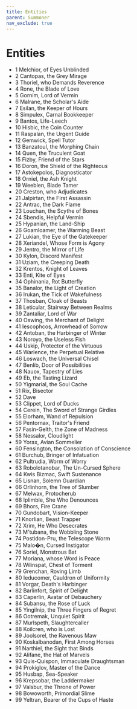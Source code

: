 ```yaml
---
title: Entities
parent: Summoner
nav_exclude: true
---
```


# Entities

- 1 Melchior, of Eyes Unblinded
- 2 Cantopas, the Grey Mirage
- 3 Thoriel, who Demands Reverence
- 4 Rone, the Blade of Love
- 5 Gornim, Lord of Vermin
- 6 Malrane, the Scholar's Aide
- 7 Esilan, the Keeper of Hours
- 8 Simpulex, Carnal Bookkeeper
- 9 Bantos, Life-Leech
- 10 Hisbic, the Coin Counter
- 11 Raspalan, the Urgent Guide
- 12 Gemwick, Spell Tutor
- 13 Banzatoul, the Morphing Chain
- 14 Quen, the Truculent Goat
- 15 Fizby, Friend of the Stars
- 16 Doron, the Shield of the Righteous
- 17 Astokepolos, Diagnosticator
- 18 Orniel, the Ash Knight
- 19 Weeblen, Blade Tamer
- 20 Creston, who Adjudicates
- 21 Jalpirtan, the First Assassin
- 22 Antrac, the Dark Flame
- 23 Louchan, the Scythe of Bones
- 24 Sbendis, Helpful Vermin
- 25 Hypanian, the Land-Ship
- 26 Goamloamer, the Warming Beast
- 27 Lukian, the Eye of the Gatekeeper
- 28 Xeriandel, Whose Form is Agony
- 29 Jentro, the Mirror of Life
- 30 Kylon, Discord Manifest
- 31 Uziam, the Creeping Death
- 32 Krentos, Knight of Leaves
- 33 Enti, Kite of Eyes
- 34 Ophinania, Rot Butterfly
- 35 Banalor, the Light of Creation
- 36 Irukan, the Tick of Wakefulness
- 37 Thosban, Cloak of Beasts
- 38 Leticular, Stairway Between Realms
- 39 Zantaliar, Lord of War
- 40 Oswing, the Merchant of Delight
- 41 Iescophcos, Arrowhead of Sorrow
- 42 Antoban, the Harbinger of Winter
- 43 Noroyo, the Useless Fish
- 44 Uskip, Protector of the Virtuous
- 45 Warlence, the Perpetual Relative
- 46 Loswach, the Universal Chisel
- 47 Benlib, Door of Possibilities
- 48 Nauox, Tapestry of Lies
- 49 Eb, the Tasting Lizard
- 50 Yigmarial, the Soul Cache
- 51 Rix, Bisector
- 52 Dave
- 53 Clippet, Lord of Ducks
- 54 Cerein, The Sword of Strange Girdles
- 55 Elorham, Wand of Repulsion
- 56 Pentornax, Traitor's Friend
- 57 Fasin-Gelth, the Zone of Madness
- 58 Nessalor, Cloudlight
- 59 Yorax, Avian Sommelier
- 60 Fensington, the Consolation of Conscience
- 61 Burchub, Bringer of Infatuation
- 62 Pultrudia, Worm of Worry
- 63 Robolotanobar, The Un-Cursed Sphere
- 64 Kwis Bizmac, Swift Sustenance
- 65 Lisnan, Solemn Guardian
- 66 Orlinhorn, the Tree of Slumber
- 67 Melwax, Protocherub
- 68 Iplimble, She Who Denounces
- 69 Bhors, Fire Crane
- 70 Gundobart, Vision-Keeper
- 71 Knorlian, Beast Trapper
- 72 Xrim, He Who Desecrates
- 73 M'tubana, the Wobbling Stone
- 74 Postidon-Pru, the Telescope Worm
- 75 Malo�n, Cursed Instigator
- 76 Soriel, Monstrous Bat
- 77 Moriana, whose Word is Peace
- 78 Wilinspat, Chest of Torment
- 79 Grenchan, Roving Limb
- 80 Ieducomer, Cauldron of Uniformity
- 81 Vorgar, Death's Harbinger
- 82 Barlinfort, Spirit of Delight
- 83 Caperlin, Avatar of Debauchery
- 84 Subansu, the Rose of Luck
- 85 Yingilnip, the Three Fingers of Regret
- 86 Ootremak, Unquiet Spirit
- 87 Murlspeth, Slaughtercaller
- 88 Koilcren, who is Lost
- 89 Joolsorel, the Ravenous Maw
- 90 Koskalbanodan, First Among Horses
- 91 Narthiel, the Sight that Binds
- 92 Alifane, the Hat of Marvels
- 93 Quis-Quispon, Immaculate Draughtsman
- 94 Prokiglov, Master of the Dance
- 95 Husbap, Sea-Speaker
- 96 Krepsobar, the Laddermaker
- 97 Valsbur, the Throne of Power
- 98 Bowoworth, Primordial Slime
- 99 Yeltran, Bearer of the Cups of Haste
